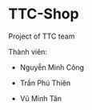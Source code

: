 # TTC-Shop
Project of TTC team

  Thành viên: 
  - Nguyễn Minh Công
  
  - Trần Phú Thiên
              
  - Vũ Minh Tân

